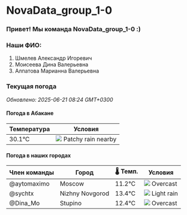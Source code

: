 # NovaData_group_1-0
### Привет! Мы команда NovaData_group_1-0 :)

### Наши ФИО:
1. Шмелев Александр Игоревич
2. Моисеева Дина Валерьевна
3. Алпатова Марианна Валерьевна

### Текущая погода
<!-- WEATHER:START -->
_Обновлено: 2025-06-21 08:24 GMT+0300_

#### Погода в Абакане

| Температура | Условия |
|-------------|----------|
| 30.1°C     | ![](https://cdn.weatherapi.com/weather/64x64/day/176.png) Patchy rain nearby |

#### Погода в наших городах

| Член команды  | Город               | 🌡️ Темп.  | Условия          |
|---------------|---------------------|-----------|--------------------|
| @aytomaximo    | Moscow              |   11.2°C | ![](https://cdn.weatherapi.com/weather/64x64/day/122.png) Overcast     |
| @sychtx        | Nizhny Novgorod     |   13.4°C | ![](https://cdn.weatherapi.com/weather/64x64/day/296.png) Light rain   |
| @Dina_Mo       | Stupino             |   12.4°C | ![](https://cdn.weatherapi.com/weather/64x64/day/122.png) Overcast     |

<!-- WEATHER:END -->
